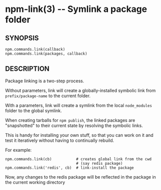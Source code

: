 npm-link(3) -- Symlink a package folder
=======================================






































<extoc></extoc>

## SYNOPSIS

    npm.commands.link(callback)
    npm.commands.link(packages, callback)

## DESCRIPTION

Package linking is a two-step process.

Without parameters, link will create a globally-installed
symbolic link from `prefix/package-name` to the current folder.

With a parameters, link will create a symlink from the local `node_modules`
folder to the global symlink.

When creating tarballs for `npm publish`, the linked packages are
"snapshotted" to their current state by resolving the symbolic links.

This is
handy for installing your own stuff, so that you can work on it and test it
iteratively without having to continually rebuild.

For example:

    npm.commands.link(cb)           # creates global link from the cwd
                                    # (say redis package)
    npm.commands.link('redis', cb)  # link-install the package

Now, any changes to the redis package will be reflected in
the package in the current working directory
